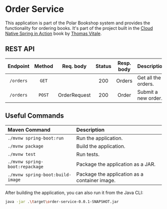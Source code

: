 # Order Service

This application is part of the Polar Bookshop system and provides the functionality for ordering books.
It's part of the project built in the [Cloud Native Spring in Action](https://www.manning.com/books/cloud-native-spring-in-action) book
by [Thomas Vitale](https://www.thomasvitale.com).

## REST API

| Endpoint	 | Method |  Req. body   | Status | Resp. body | Description         |
|:---------:|:------:|:------------:|:------:|:----------:|:--------------------|
| `/orders` | `GET`  |              |  200   |   Orders   | Get all the orders. |
| `/orders` | `POST` | OrderRequest |  200   |   Order    | Submit a new order. |

## Useful Commands

| Maven Command                    | Description                                   |
|:---------------------------------|:----------------------------------------------|
| `./mvnw spring-boot:run`         | Run the application.                          |
| `./mvnw package`                 | Build the application.                        |
| `./mvnw test`                    | Run tests.                                    |
| `./mvnw spring-boot:repackage`   | Package the application as a JAR.             |
| `./mvnw spring-boot:build-image` | Package the application as a container image. |

After building the application, you can also run it from the Java CLI:

```bash
java -jar .\target\order-service-0.0.1-SNAPSHOT.jar
```
